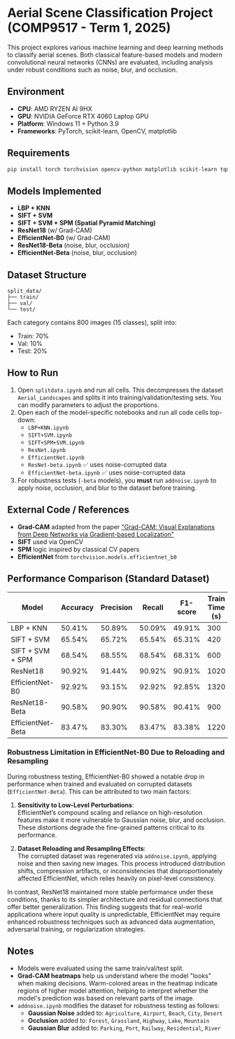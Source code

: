 ﻿
# Aerial Scene Classification Project (COMP9517 - Term 1, 2025)

This project explores various machine learning and deep learning methods to classify aerial scenes. Both classical feature-based models and modern convolutional neural networks (CNNs) are evaluated, including analysis under robust conditions such as noise, blur, and occlusion.

## Environment
- **CPU**: AMD RYZEN AI 9HX
- **GPU**: NVIDIA GeForce RTX 4060 Laptop GPU
- **Platform**: Windows 11 + Python 3.9
- **Frameworks**: PyTorch, scikit-learn, OpenCV, matplotlib

## Requirements
```bash
pip install torch torchvision opencv-python matplotlib scikit-learn tqdm
```

## Models Implemented
- **LBP + KNN**
- **SIFT + SVM**
- **SIFT + SVM + SPM (Spatial Pyramid Matching)**
- **ResNet18** (w/ Grad-CAM)
- **EfficientNet-B0** (w/ Grad-CAM)
- **ResNet18-Beta** (noise, blur, occlusion)
- **EfficientNet-Beta** (noise, blur, occlusion)

## Dataset Structure
```plaintext
split_data/
├── train/
├── val/
└── test/
```
Each category contains 800 images (15 classes), split into:
- Train: 70%
- Val: 10%
- Test: 20%

## How to Run
1. Open `splitdata.ipynb` and run all cells. This decompresses the dataset `Aerial_Landscapes` and splits it into training/validation/testing sets. You can modify parameters to adjust the proportions.
2. Open each of the model-specific notebooks and run all code cells top-down:
   - `LBP+KNN.ipynb`
   - `SIFT+SVM.ipynb`
   - `SIFT+SPM+SVM.ipynb`
   - `ResNet.ipynb`
   - `EfficientNet.ipynb`
   - `ResNet-beta.ipynb` ✅ uses noise-corrupted data
   - `EfficientNet-beta.ipynb` ✅ uses noise-corrupted data
3. For robustness tests (`-beta` models), you **must** run `addnoise.ipynb` to apply noise, occlusion, and blur to the dataset before training.

## External Code / References
- **Grad-CAM** adapted from the paper ["Grad-CAM: Visual Explanations from Deep Networks via Gradient-based Localization"](https://arxiv.org/abs/1610.02391)
- **SIFT** used via OpenCV
- **SPM** logic inspired by classical CV papers
- **EfficientNet** from `torchvision.models.efficientnet_b0`

## Performance Comparison (Standard Dataset)
| Model               | Accuracy | Precision | Recall | F1-score | Train Time (s) | Test Time (s) |
|--------------------|----------|-----------|--------|----------|----------------|----------------|
| LBP + KNN          | 50.41%   | 50.89%    | 50.09% | 49.91%   | 300             | 6            |
| SIFT + SVM         | 65.54%   | 65.72%    | 65.54% | 65.31%   | 420             | 7            |
| SIFT + SVM + SPM   | 68.54%   | 68.55%    | 68.54% | 68.31%   | 600             | 7            |
| ResNet18           | 90.92%   | 91.44%    | 90.92% | 90.91%   | 1020            | 9            |
| EfficientNet-B0    | 92.92%   | 93.15%    | 92.92% | 92.85%   | 1320            | 8            |
| ResNet18-Beta      | 90.58%   | 90.90%    | 90.58% | 90.41%   | 900             | 8            |
| EfficientNet-Beta  | 83.47%   | 83.30%    | 83.47% | 83.38%   | 1220            | 8            |

### Robustness Limitation in EfficientNet-B0 Due to Reloading and Resampling

During robustness testing, EfficientNet-B0 showed a notable drop in performance when trained and evaluated on corrupted datasets (`EfficientNet-Beta`). This can be attributed to two main factors:
1. **Sensitivity to Low-Level Perturbations**:  
   EfficientNet’s compound scaling and reliance on high-resolution features make it more vulnerable to Gaussian noise, blur, and occlusion. These distortions degrade the fine-grained patterns critical to its performance.

2. **Dataset Reloading and Resampling Effects**:  
   The corrupted dataset was regenerated via `addnoise.ipynb`, applying noise and then saving new images. This process introduced distribution shifts, compression artifacts, or inconsistencies that disproportionately affected EfficientNet, which relies heavily on pixel-level consistency.

In contrast, ResNet18 maintained more stable performance under these conditions, thanks to its simpler architecture and residual connections that offer better generalization.
This finding suggests that for real-world applications where input quality is unpredictable, EfficientNet may require enhanced robustness techniques such as advanced data augmentation, adversarial training, or regularization strategies.

## Notes
- Models were evaluated using the same train/val/test split.
- **Grad-CAM heatmaps** help us understand where the model "looks" when making decisions. Warm-colored areas in the heatmap indicate regions of higher model attention, helping to interpret whether the model's prediction was based on relevant parts of the image.
- `addnoise.ipynb` modifies the dataset for robustness testing as follows:
  - **Gaussian Noise** added to: `Agriculture`, `Airport`, `Beach`, `City`, `Desert`
  - **Occlusion** added to: `Forest`, `Grassland`, `Highway`, `Lake`, `Mountain`
  - **Gaussian Blur** added to: `Parking`, `Port`, `Railway`, `Residential`, `River`

